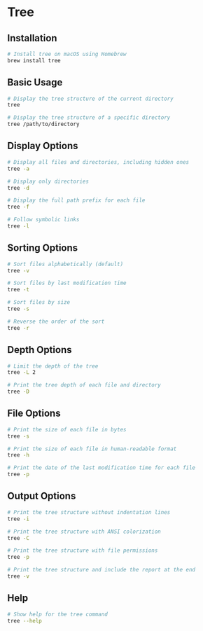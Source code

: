 
# Tree

## Installation

```bash
# Install tree on macOS using Homebrew
brew install tree
```

## Basic Usage

```bash
# Display the tree structure of the current directory
tree

# Display the tree structure of a specific directory
tree /path/to/directory
```

## Display Options

```bash
# Display all files and directories, including hidden ones
tree -a

# Display only directories
tree -d

# Display the full path prefix for each file
tree -f

# Follow symbolic links
tree -l
```

## Sorting Options

```bash
# Sort files alphabetically (default)
tree -v

# Sort files by last modification time
tree -t

# Sort files by size
tree -s

# Reverse the order of the sort
tree -r
```

## Depth Options

```bash
# Limit the depth of the tree
tree -L 2

# Print the tree depth of each file and directory
tree -D
```

## File Options

```bash
# Print the size of each file in bytes
tree -s

# Print the size of each file in human-readable format
tree -h

# Print the date of the last modification time for each file
tree -p
```

## Output Options

```bash
# Print the tree structure without indentation lines
tree -i

# Print the tree structure with ANSI colorization
tree -C

# Print the tree structure with file permissions
tree -p

# Print the tree structure and include the report at the end
tree -v
```


## Help

```bash
# Show help for the tree command
tree --help
```